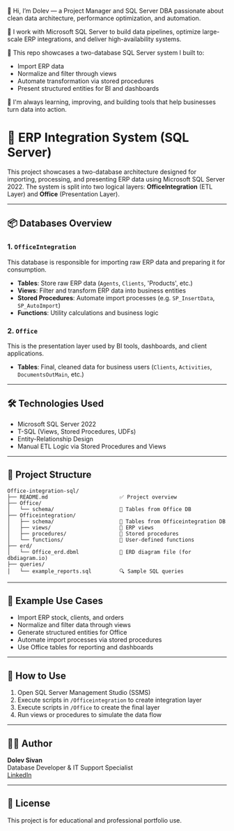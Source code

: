 
👋 Hi, I’m Dolev — a Project Manager and SQL Server DBA passionate about clean data architecture, performance optimization, and automation.

💾 I work with Microsoft SQL Server to build data pipelines, optimize large-scale ERP integrations, and deliver high-availability systems.

🧠 This repo showcases a two-database SQL Server system I built to:
- Import ERP data
- Normalize and filter through views
- Automate transformation via stored procedures
- Present structured entities for BI and dashboards

🚀 I'm always learning, improving, and building tools that help businesses turn data into action.


# 🧠 ERP Integration System (SQL Server)

This project showcases a two-database architecture designed for importing, processing, and presenting ERP data using Microsoft SQL Server 2022. The system is split into two logical layers: **OfficeIntegration** (ETL Layer) and **Office** (Presentation Layer).

---

## 📦 Databases Overview

### 1. `OfficeIntegration`
This database is responsible for importing raw ERP data and preparing it for consumption.

- **Tables**: Store raw ERP data (`Agents`, `Clients`, 'Products', etc.)
- **Views**: Filter and transform ERP data into business entities
- **Stored Procedures**: Automate import processes (e.g. `SP_InsertData`, `SP_AutoImport`)
- **Functions**: Utility calculations and business logic

### 2. `Office`
This is the presentation layer used by BI tools, dashboards, and client applications.

- **Tables**: Final, cleaned data for business users (`Clients`, `Activities`, `DocumentsOutMain`, etc.)

---

## 🛠️ Technologies Used

- Microsoft SQL Server 2022
- T-SQL (Views, Stored Procedures, UDFs)
- Entity-Relationship Design
- Manual ETL Logic via Stored Procedures and Views

---

## 📁 Project Structure

```
Office-integration-sql/
├── README.md                       ✅ Project overview
├── Office/
│   └── schema/                     📂 Tables from Office DB
├── Officeintegration/
│   ├── schema/                     📂 Tables from Officeintegration DB
│   ├── views/                      📂 ERP views
│   ├── procedures/                 📂 Stored procedures
│   └── functions/                  📂 User-defined functions
├── erd/
│   └── Office_erd.dbml             🧭 ERD diagram file (for dbdiagram.io)
├── queries/
│   └── example_reports.sql         🔍 Sample SQL queries

```

---

## 🧪 Example Use Cases

- Import ERP stock, clients, and orders
- Normalize and filter data through views
- Generate structured entities for Office
- Automate import processes via stored procedures
- Use Office tables for reporting and dashboards

---

## 🚀 How to Use

1. Open SQL Server Management Studio (SSMS)
2. Execute scripts in `/Officeintegration` to create integration layer
3. Execute scripts in `/Office` to create the final layer
4. Run views or procedures to simulate the data flow

---

## 👨‍💻 Author

**Dolev Sivan**  
Database Developer & IT Support Specialist  
[LinkedIn](https://www.linkedin.com/in/dol3vs)

---

## 📄 License

This project is for educational and professional portfolio use.
